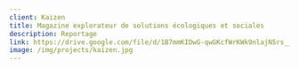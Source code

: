```yaml
---
client: Kaizen
title: Magazine explorateur de solutions écologiques et sociales
description: Reportage
link: https://drive.google.com/file/d/1B7mmKIDwG-qwGKcfWrKWk9nlajN5rs__/view?usp=sharing
image: /img/projects/kaizen.jpg
---
```

